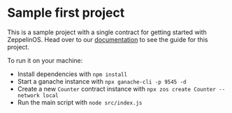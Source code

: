 # Sample first project

This is a sample project with a single contract for getting started with ZeppelinOS. Head over to our [documentation](https://docs.zeppelinos.org) to see the guide for this project.

To run it on your machine:
- Install dependencies with `npm install`
- Start a ganache instance with `npx ganache-cli -p 9545 -d`
- Create a new `Counter` contract instance with `npx zos create Counter --network local`
- Run the main script with `node src/index.js`
